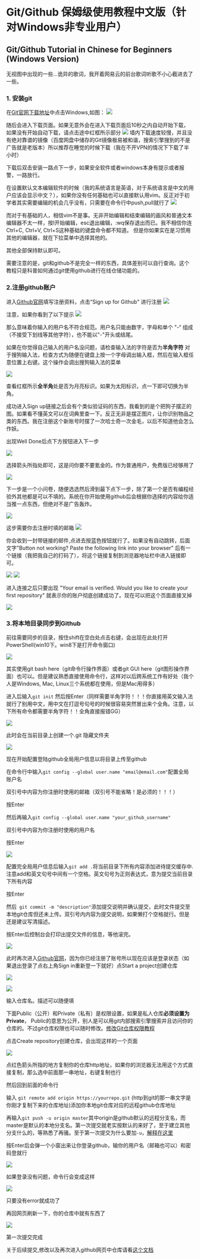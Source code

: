# Git/Github 保姆级使用教程中文版（针对Windows非专业用户）
## Git/Github Tutorial in Chinese for Beginners (Windows Version)

无视图中出现的一些...诡异的歌词，我开着网易云的前台歌词听歌不小心截进去了一些。

### 1. 安装git

在[Git官网下载地址](https://git-scm.com/downloads)中点击Windows,如图：
![](./pics/pic1.png)

随后会进入下载页面。如果无意外会在进入下载页面后10秒之内自动开始下载，如果没有开始自动下载，请点击途中红框所示部分
![](./pics/pic2.png)
墙内下载速度较慢，并且没有绝对靠谱的镜像（百度网盘中储存的Git镜像极易被和谐，搜索引擎搜到的不是广告就是老版本）所以推荐在睡觉的时候下载（我在不开VPN的情况下下载了半小时）

下载后双击安装一路点下一步，如果安全软件或者windows本身有提示或者报警，一路放行。

在设置默认文本编辑软件的时候（我的系统语言是英语，对于系统语言是中文的用户应该会显示中文？），如果你没有任何基础也可以直接默认用vim。反正对于初学者其实需要编辑的机会几乎没有，只需要在命令行中push,pull就行了
![](./pics/pic3.png)

而对于有基础的人，相信vim不是事。无非开始编辑和结束编辑的画风和普通文本编辑器不太一样，按I开始编辑，esc退出编辑，:wq保存退出而已。我不相信你连Ctrl+C, Ctrl+V, Ctrl+S这种基础的键盘命令都不知道。 但是你如果实在是习惯用其他的编辑器，就在下拉菜单中选择其他的。

其他全部保持默认即可。

需要注意的是，git和github不是完全一样的东西，具体差别可以自行查询。这个教程只是科普如何通过git使用github进行在线仓储功能的。

### 2.注册github账户

进入[Github官网](https://github.com/)填写注册资料，点击“Sign up for Github" 进行注册
![](./pics/pic4.png)

注意，如果你看到了以下提示
![](./pics/pic5.png)

那么意味着你输入的用户名不符合规范。用户名只能由数字，字母和单个 "-“ 组成（不接受下划线等其他字符），也不能以"-"开头或结尾。

如果在你觉得自己输入的用户名没问题，请检查输入法的字符是否为**半角字符**
对于搜狗输入法，检查方式为随便在键盘上按一个字母调出输入框，然后在输入框任意位置上右键。这个操作会调出搜狗输入法的菜单

![](./pics/pic6.png)

查看红框所示**全半角**处是否为月亮标识。如果为太阳标识，点一下即可切换为半角。

成功进入Sign up链接之后会有个类似验证码的东西，我看到的是个把狗子摆正的图。如果看不懂英文可以在词典里查一下。反正无非是摆正图片，让你识别物品之类的东西。我在注册这个新账号时摆了一次哈士奇一次金毛，以后不知道他会怎么作妖。

出现Well Done后点下方按钮进入下一步

![](./pics/pic7.png)

选择箭头所指处即可，这是问你要不要氪金的。作为普通用户，免费版已经够用了

![](./pics/pic8.png)

下一步是一个小问卷，随便选选然后滑到最下点下一步，除了第一个是否有编程经验外其他都是可以不填的。系统在你开始使用github后会根据你选择的内容给你适当推一点东西，但绝对不是广告轰炸。

![](./pics/pic9.png)

这步需要你去注册时填的邮箱
![](./pics/pic10.png)

你会收到一封带链接的邮件,点进去按蓝色按钮就行了。如果没有自动跳转，后面文字"Button not working? Paste the following link into your browser" 后有一个链接（我把我自己的打码了），将这个链接复制到浏览器地址栏中进入链接即可。

![](./pics/pic11.png)
![](./pics/pic12.png)

进入连接之后只要出现 "Your email is verified. Would you like to create your first repository" 就表示你的账户彻底创建成功了。现在可以把这个页面直接叉掉

![](./pics/pic13.png)


### 3.将本地目录同步到Github

前往需要同步的目录，按住shift在空白处点击右键，会出现在此处打开PowerShell(win10下。win8下是打开命令窗口)

![](./pics/pic14.png)

其实使用git bash here（git命令行操作界面）或者git GUI here（git图形操作界面）也可以。但是建议熟悉直接使用命令行，这样对以后跨系统工作有好处（我个人是Windows, Mac, Linux三个系统都在使用，但是Mac用得多）

进入后输入```git init``` 然后按Enter（同样需要半角字符！！！你直接用英文输入法就行了别用中文，用中文在打逗号句号的时候很容易突然冒出来个全角。注意，以下所有命令都需要半角字符！！全角直接报错GG）

![](./pics/pic15.png)

此时会在当前目录上创建一个.git 隐藏文件夹

![](./pics/pic16.png)

现在开始配置登陆github全局用户信息以将目录上传至github

在命令行中输入``` git config --global user.name "email@email.com" ```配置全局账户名

双引号中内容为你注册时使用的邮箱（双引号不能省略！是必须的！！！）

按Enter

然后再输入``` git config --global user.name "your_github_username" ```

双引号中内容为你注册时使用的用户名

按Enter

![](./pics/pic17.png)

配置完全局用户信息后输入```git add .```将当前目录下所有内容添加进待提交缓存中.注意add和英文句号中间有一个空格。英文句号为正则表达式，意为提交当前目录下所有内容

按Enter

然后``` git commit -m "description"```添加提交说明并确认提交，此时文件提交至本地git仓库但还未上传。双引号内内容为提交说明，如果懒打个空格就行。但是还是建议写清描述。

按Enter后控制台会打印出提交文件的信息，等他滚完。

![](./pics/pic18.png)

此时再次进入[Github官网](https://github.com/)，因为你已经注册了账号所以现在应该是登录状态（如果退出登录了点右上角Sign in重新登一下就好）点Start a project创建仓库

![](./pics/pic19.png)

![](./pics/pic20.png)

输入仓库名。描述可以随便填

下面Public（公开）和Private（私有）是权限设置，如果是私人仓库**必须设置为Private**， Public的意思为公开，别人是可以用git内部搜索引擎搜索并且访问你的仓库的。不过git仓库权限也可以随时修改。[修改Git仓库权限教程](./zh_CN/change_permission.md)

点击Create repository创建仓库，会出现这样的一个页面

![](./pics/pic21.png)

点红色箭头所指的地方复制你的仓库http地址，如果你的浏览器无法用这个方式直接复制，那么选中前面那一串地址，右键复制也行

然后回到前面的命令行

输入 ```git remote add origin https://yourrepo.git``` (http到git的那一串文字是你刚才复制下来的仓库地址)添加你本地git仓库对应的远程github仓库地址

再输入```git push -u origin master```其中origin是github默认的远程分支名，而master是默认的本地分支名。第一次提交就老实按默认的来好了，至于建立其他分支什么的，等熟悉了再骚。至于第一次提交为什么要加```-u```，[解释在这里](https://stackoverflow.com/questions/5697750/what-exactly-does-the-u-do-git-push-u-origin-master-vs-git-push-origin-ma)

按Enter后会弹一个小窗出来让你登录github，输你的用户名（邮箱也可以）和密码登就行

![](./pics/pic22.png)

如果登录没有问题，命令行会变成这样

![](./pics/pic23.png)

只要没有error就成功了

再回网页刷新一下，你的仓库中就有东西了

![](./pics/pic24.png)

第一次提交完成

关于后续提交,修改以及再次进入github网页中仓库请看[这个文档](./zh_CN/futurecommit.md)